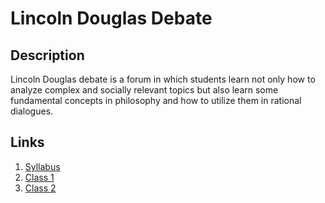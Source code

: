 # Lincoln Douglas Debate

## Description
Lincoln Douglas debate is a forum in which students learn not only how to analyze complex and socially relevant topics but also learn some fundamental concepts in philosophy and how to utilize them in rational dialogues. 

## Links
1. [Syllabus](/lddebate-class2017-spring//syllabus.html)
2. [Class 1](/lddebate-class2017-spring/)
3. [Class 2](/lddebate-class2017-spring/)

